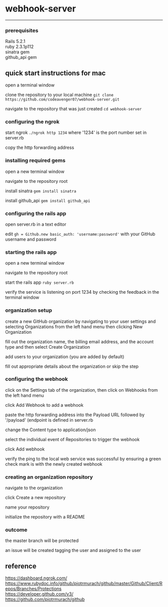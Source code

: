 # webhook-server
<hr>

### prerequisites
Rails 5.2.1<br>
ruby 2.3.1p112<br>
sinatra gem<br>
github_api gem<br>

## quick start instructions for mac

open a terminal window

clone the repository to your local machine `git clone https://github.com/codeavenger07/webhook-server.git`

navigate to the repository that was just created `cd webhook-server`

### configuring the ngrok

start ngrok `./ngrok http 1234` where '1234' is the port number set in server.rb

copy the http forwarding address

### installing required gems

open a new terminal window

navigate to the repository root

install sinatra `gem install sinatra`

install github_api `gem install github_api`

### configuring the rails app

open server.rb in a text editor

edit `gh = Github.new basic_auth: 'username:password'` with your GitHub username and password

### starting the rails app

open a new terminal window

navigate to the repository root

start the rails app `ruby server.rb`

verify the service is listening on port 1234 by checking the feedback in the terminal window

### organization setup

create a new GitHub organization by navigating to your user settings and selecting Organizations from the left hand menu then clicking New Organization

fill out the organization name, the billing email address, and the account type and then select Create Organization

add users to your organization (you are added by default)

fill out appropriate details about the organization or skip the step

### configuring the webhook

click on the Settings tab of the organization, then click on Webhooks from the left hand menu

click Add Webhook to add a webhook

paste the http forwarding address into the Payload URL followed by '/payload' (endpoint is defined in server.rb

change the Content type to application/json

select the individual event of Repositories to trigger the webhook

click Add webhook

verify the ping to the local web service was successful by ensuring a green check mark is with the newly created webhook

### creating an organization repository

navigate to the organization

click Create a new repository

name your repository

initialize the repository with a README

### outcome

the master branch will be protected

an issue will be created tagging the user and assigned to the user

## reference
https://dashboard.ngrok.com/<br>
https://www.rubydoc.info/github/piotrmurach/github/master/Github/Client/Repos/Branches/Protections<br>
https://developer.github.com/v3/<br>
https://github.com/piotrmurach/github
